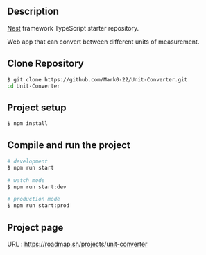## Description

[Nest](https://github.com/nestjs/nest) framework TypeScript starter repository.

Web app that can convert between different units of measurement.

## Clone Repository

```bash
$ git clone https://github.com/Mark0-22/Unit-Converter.git
cd Unit-Converter
```

## Project setup

```bash
$ npm install
```

## Compile and run the project

```bash
# development
$ npm run start

# watch mode
$ npm run start:dev

# production mode
$ npm run start:prod
```

## Project page

URL : https://roadmap.sh/projects/unit-converter